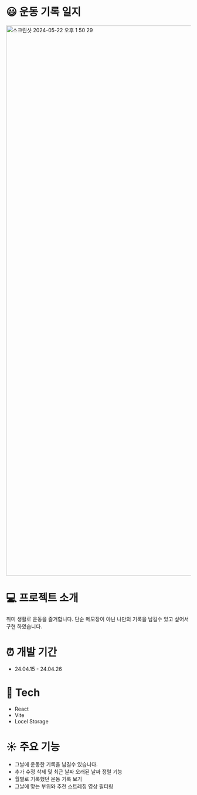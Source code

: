 # :smiley: 운동 기록 일지


<img width="1500" alt="스크린샷 2024-05-22 오후 1 50 29" src="https://github.com/ckdgus222/Diary_react/assets/114120454/8b555120-83fb-41e9-9df1-b360326b7973">


# :computer: 프로젝트 소개

취미 생활로 운동을 즐겨합니다.
단순 메모장이 아닌 나만의 기록을 남길수 있고 싶어서 구현 하였습니다.

# :alarm_clock: 개발 기간
* 24.04.15 - 24.04.26

# :wrench: Tech

* React
* Vite
* Locel Storage


# :sunny: 주요 기능

* 그날에 운동한 기록을 남길수 있습니다.
* 추가 수정 삭제 및 최근 날짜 오래된 날짜 정렬 기능
* 월별로 기록했던 운동 기록 보기 
* 그날에 맞는 부위와 추천 스트레칭 영상 필터링
